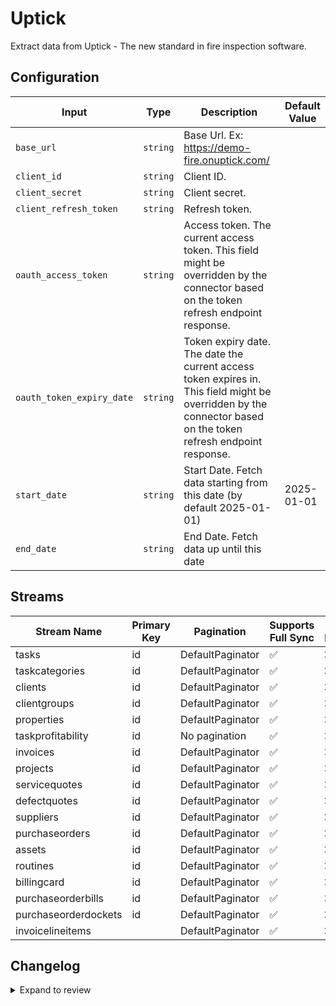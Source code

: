 # Uptick
Extract data from Uptick - The new standard in
fire inspection software.

## Configuration

| Input | Type | Description | Default Value |
|-------|------|-------------|---------------|
| `base_url` | `string` | Base Url. Ex: https://demo-fire.onuptick.com/ |  |
| `client_id` | `string` | Client ID.  |  |
| `client_secret` | `string` | Client secret.  |  |
| `client_refresh_token` | `string` | Refresh token.  |  |
| `oauth_access_token` | `string` | Access token. The current access token. This field might be overridden by the connector based on the token refresh endpoint response. |  |
| `oauth_token_expiry_date` | `string` | Token expiry date. The date the current access token expires in. This field might be overridden by the connector based on the token refresh endpoint response. |  |
| `start_date` | `string` | Start Date. Fetch data starting from this date (by default 2025-01-01) | 2025-01-01 |
| `end_date` | `string` | End Date. Fetch data up until this date |  |

## Streams
| Stream Name | Primary Key | Pagination | Supports Full Sync | Supports Incremental |
|-------------|-------------|------------|---------------------|----------------------|
| tasks | id | DefaultPaginator | ✅ |  ❌  |
| taskcategories | id | DefaultPaginator | ✅ |  ❌  |
| clients | id | DefaultPaginator | ✅ |  ❌  |
| clientgroups | id | DefaultPaginator | ✅ |  ❌  |
| properties | id | DefaultPaginator | ✅ |  ❌  |
| taskprofitability | id | No pagination | ✅ |  ❌  |
| invoices | id | DefaultPaginator | ✅ |  ❌  |
| projects | id | DefaultPaginator | ✅ |  ❌  |
| servicequotes | id | DefaultPaginator | ✅ |  ❌  |
| defectquotes | id | DefaultPaginator | ✅ |  ❌  |
| suppliers | id | DefaultPaginator | ✅ |  ❌  |
| purchaseorders | id | DefaultPaginator | ✅ |  ❌  |
| assets | id | DefaultPaginator | ✅ |  ❌  |
| routines | id | DefaultPaginator | ✅ |  ❌  |
| billingcard | id | DefaultPaginator | ✅ |  ❌  |
| purchaseorderbills | id | DefaultPaginator | ✅ |  ❌  |
| purchaseorderdockets | id | DefaultPaginator | ✅ |  ❌  |
| invoicelineitems |  | DefaultPaginator | ✅ |  ❌  |

## Changelog

<details>
  <summary>Expand to review</summary>

| Version          | Date              | Pull Request | Subject        |
|------------------|-------------------|--------------|----------------|
| 0.0.10 | 2025-08-14 | [64942](https://github.com/airbytehq/airbyte/pull/64942) | Fix docker image entrypoint for platform syncs |
| 0.0.9 | 2025-08-13 | [64170](https://github.com/airbytehq/airbyte/pull/64170) | adds cursor pagination, incremental sync and rate limiting |
| 0.0.8 | 2025-08-09 | [64845](https://github.com/airbytehq/airbyte/pull/64845) | Update dependencies |
| 0.0.7 | 2025-08-02 | [64403](https://github.com/airbytehq/airbyte/pull/64403) | Update dependencies |
| 0.0.6 | 2025-07-26 | [64055](https://github.com/airbytehq/airbyte/pull/64055) | Update dependencies |
| 0.0.5 | 2025-07-20 | [63685](https://github.com/airbytehq/airbyte/pull/63685) | Update dependencies |
| 0.0.4 | 2025-07-12 | [63165](https://github.com/airbytehq/airbyte/pull/63165) | Update dependencies |
| 0.0.3 | 2025-07-05 | [62739](https://github.com/airbytehq/airbyte/pull/62739) | Update dependencies |
| 0.0.2 | 2025-06-28 | [62220](https://github.com/airbytehq/airbyte/pull/62220) | Update dependencies |
| 0.0.1 | 2025-06-10 | | Initial release by [@sajarin](https://github.com/sajarin) via Connector Builder |

</details>

